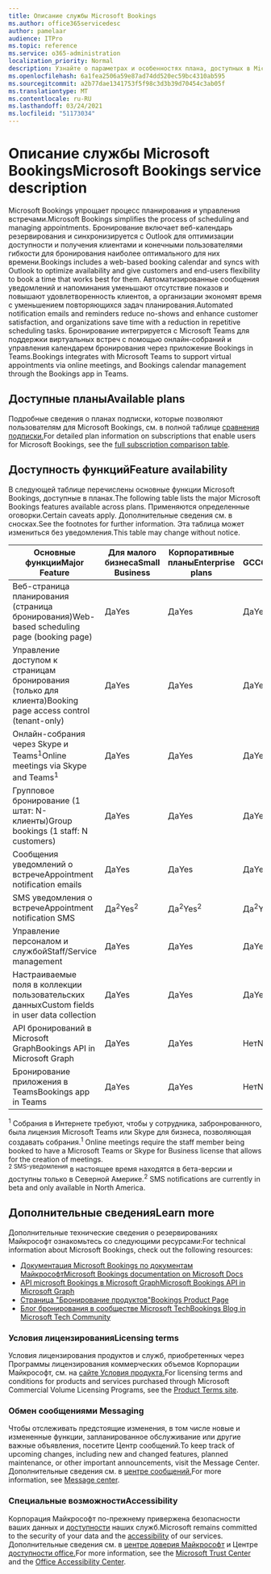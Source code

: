 ```yaml
---
title: Описание службы Microsoft Bookings
ms.author: office365servicedesc
author: pamelaar
audience: ITPro
ms.topic: reference
ms.service: o365-administration
localization_priority: Normal
description: Узнайте о параметрах и особенностях плана, доступных в Microsoft Bookings.
ms.openlocfilehash: 6a1fea2506a59e87ad74dd520ec59bc4310ab595
ms.sourcegitcommit: a2b77dae1341753f5f98c3d3b39d70454c3ab05f
ms.translationtype: MT
ms.contentlocale: ru-RU
ms.lasthandoff: 03/24/2021
ms.locfileid: "51173034"
---
```

# <a name="microsoft-bookings-service-description"></a><span data-ttu-id="4660b-103">Описание службы Microsoft Bookings</span><span class="sxs-lookup"><span data-stu-id="4660b-103">Microsoft Bookings service description</span></span>

<span data-ttu-id="4660b-104">Microsoft Bookings упрощает процесс планирования и управления встречами.</span><span class="sxs-lookup"><span data-stu-id="4660b-104">Microsoft Bookings simplifies the process of scheduling and managing appointments.</span></span> <span data-ttu-id="4660b-105">Бронирование включает веб-календарь резервирования и синхронизируется с Outlook для оптимизации доступности и получения клиентами и конечными пользователями гибкости для бронирования наиболее оптимального для них времени.</span><span class="sxs-lookup"><span data-stu-id="4660b-105">Bookings includes a web-based booking calendar and syncs with Outlook to optimize availability and give customers and end-users flexibility to book a time that works best for them.</span></span> <span data-ttu-id="4660b-106">Автоматизированные сообщения уведомлений и напоминания уменьшают отсутствие показов и повышают удовлетворенность клиентов, а организации экономят время с уменьшением повторяющихся задач планирования.</span><span class="sxs-lookup"><span data-stu-id="4660b-106">Automated notification emails and reminders reduce no-shows and enhance customer satisfaction, and organizations save time with a reduction in repetitive scheduling tasks.</span></span> <span data-ttu-id="4660b-107">Бронирование интегрируется с Microsoft Teams для поддержки виртуальных встреч с помощью онлайн-собраний и управления календарем бронирования через приложение Bookings in Teams.</span><span class="sxs-lookup"><span data-stu-id="4660b-107">Bookings integrates with Microsoft Teams to support virtual appointments via online meetings, and Bookings calendar management through the Bookings app in Teams.</span></span>

## <a name="available-plans"></a><span data-ttu-id="4660b-108">Доступные планы</span><span class="sxs-lookup"><span data-stu-id="4660b-108">Available plans</span></span>

<span data-ttu-id="4660b-109">Подробные сведения о планах подписки, которые позволяют пользователям для Microsoft Bookings, см. в полной таблице [сравнения подписки.](https://go.microsoft.com/fwlink/?linkid=2139145)</span><span class="sxs-lookup"><span data-stu-id="4660b-109">For detailed plan information on subscriptions that enable users for Microsoft Bookings, see the  [full subscription comparison table](https://go.microsoft.com/fwlink/?linkid=2139145).</span></span>

## <a name="feature-availability"></a><span data-ttu-id="4660b-110">Доступность функций</span><span class="sxs-lookup"><span data-stu-id="4660b-110">Feature availability</span></span>

<span data-ttu-id="4660b-111">В следующей таблице перечислены основные функции Microsoft Bookings, доступные в планах.</span><span class="sxs-lookup"><span data-stu-id="4660b-111">The following table lists the major Microsoft Bookings features available across plans.</span></span> <span data-ttu-id="4660b-112">Применяются определенные оговорки.</span><span class="sxs-lookup"><span data-stu-id="4660b-112">Certain caveats apply.</span></span> <span data-ttu-id="4660b-113">Дополнительные сведения см. в сносках.</span><span class="sxs-lookup"><span data-stu-id="4660b-113">See the footnotes for further information.</span></span> <span data-ttu-id="4660b-114">Эта таблица может измениться без уведомления.</span><span class="sxs-lookup"><span data-stu-id="4660b-114">This table may change without notice.</span></span>

| <span data-ttu-id="4660b-115">Основные функции</span><span class="sxs-lookup"><span data-stu-id="4660b-115">Major Feature</span></span> | <span data-ttu-id="4660b-116">Для малого бизнеса</span><span class="sxs-lookup"><span data-stu-id="4660b-116">Small Business</span></span> | <span data-ttu-id="4660b-117">Корпоративные планы</span><span class="sxs-lookup"><span data-stu-id="4660b-117">Enterprise plans</span></span> | <span data-ttu-id="4660b-118">GCC</span><span class="sxs-lookup"><span data-stu-id="4660b-118">GCC</span></span> | <span data-ttu-id="4660b-119">GCC High</span><span class="sxs-lookup"><span data-stu-id="4660b-119">GCC-High</span></span> | <span data-ttu-id="4660b-120">DOD</span><span class="sxs-lookup"><span data-stu-id="4660b-120">DOD</span></span> | <span data-ttu-id="4660b-121">Образование</span><span class="sxs-lookup"><span data-stu-id="4660b-121">Education</span></span> |
| --- | --- | --- | --- | --- | --- | --- |
| <span data-ttu-id="4660b-122">Веб-страница планирования (страница бронирования)</span><span class="sxs-lookup"><span data-stu-id="4660b-122">Web-based scheduling page (booking page)</span></span> | <span data-ttu-id="4660b-123">Да</span><span class="sxs-lookup"><span data-stu-id="4660b-123">Yes</span></span> | <span data-ttu-id="4660b-124">Да</span><span class="sxs-lookup"><span data-stu-id="4660b-124">Yes</span></span> | <span data-ttu-id="4660b-125">Да</span><span class="sxs-lookup"><span data-stu-id="4660b-125">Yes</span></span> | <span data-ttu-id="4660b-126">Нет</span><span class="sxs-lookup"><span data-stu-id="4660b-126">No</span></span> | <span data-ttu-id="4660b-127">Нет</span><span class="sxs-lookup"><span data-stu-id="4660b-127">No</span></span> | <span data-ttu-id="4660b-128">Да</span><span class="sxs-lookup"><span data-stu-id="4660b-128">Yes</span></span> |
| <span data-ttu-id="4660b-129">Управление доступом к страницам бронирования (только для клиента)</span><span class="sxs-lookup"><span data-stu-id="4660b-129">Booking page access control (tenant-only)</span></span> | <span data-ttu-id="4660b-130">Да</span><span class="sxs-lookup"><span data-stu-id="4660b-130">Yes</span></span> | <span data-ttu-id="4660b-131">Да</span><span class="sxs-lookup"><span data-stu-id="4660b-131">Yes</span></span> | <span data-ttu-id="4660b-132">Да</span><span class="sxs-lookup"><span data-stu-id="4660b-132">Yes</span></span> | <span data-ttu-id="4660b-133">Нет</span><span class="sxs-lookup"><span data-stu-id="4660b-133">No</span></span> | <span data-ttu-id="4660b-134">Нет</span><span class="sxs-lookup"><span data-stu-id="4660b-134">No</span></span> | <span data-ttu-id="4660b-135">Да</span><span class="sxs-lookup"><span data-stu-id="4660b-135">Yes</span></span> |
| <span data-ttu-id="4660b-136">Онлайн-собрания через Skype и Teams<sup>1</sup></span><span class="sxs-lookup"><span data-stu-id="4660b-136">Online meetings via Skype and Teams<sup>1</sup></span></span> <br/> | <span data-ttu-id="4660b-137">Да</span><span class="sxs-lookup"><span data-stu-id="4660b-137">Yes</span></span> | <span data-ttu-id="4660b-138">Да</span><span class="sxs-lookup"><span data-stu-id="4660b-138">Yes</span></span> | <span data-ttu-id="4660b-139">Да</span><span class="sxs-lookup"><span data-stu-id="4660b-139">Yes</span></span> | <span data-ttu-id="4660b-140">Нет</span><span class="sxs-lookup"><span data-stu-id="4660b-140">No</span></span> | <span data-ttu-id="4660b-141">Нет</span><span class="sxs-lookup"><span data-stu-id="4660b-141">No</span></span> | <span data-ttu-id="4660b-142">Да</span><span class="sxs-lookup"><span data-stu-id="4660b-142">Yes</span></span> |
| <span data-ttu-id="4660b-143">Групповое бронирование (1 штат: N-клиенты)</span><span class="sxs-lookup"><span data-stu-id="4660b-143">Group bookings (1 staff: N customers)</span></span> | <span data-ttu-id="4660b-144">Да</span><span class="sxs-lookup"><span data-stu-id="4660b-144">Yes</span></span> | <span data-ttu-id="4660b-145">Да</span><span class="sxs-lookup"><span data-stu-id="4660b-145">Yes</span></span> | <span data-ttu-id="4660b-146">Да</span><span class="sxs-lookup"><span data-stu-id="4660b-146">Yes</span></span> | <span data-ttu-id="4660b-147">Нет</span><span class="sxs-lookup"><span data-stu-id="4660b-147">No</span></span> | <span data-ttu-id="4660b-148">Нет</span><span class="sxs-lookup"><span data-stu-id="4660b-148">No</span></span> | <span data-ttu-id="4660b-149">Да</span><span class="sxs-lookup"><span data-stu-id="4660b-149">Yes</span></span> |
| <span data-ttu-id="4660b-150">Сообщения уведомлений о встрече</span><span class="sxs-lookup"><span data-stu-id="4660b-150">Appointment notification emails</span></span> | <span data-ttu-id="4660b-151">Да</span><span class="sxs-lookup"><span data-stu-id="4660b-151">Yes</span></span> | <span data-ttu-id="4660b-152">Да</span><span class="sxs-lookup"><span data-stu-id="4660b-152">Yes</span></span> | <span data-ttu-id="4660b-153">Да</span><span class="sxs-lookup"><span data-stu-id="4660b-153">Yes</span></span> | <span data-ttu-id="4660b-154">Нет</span><span class="sxs-lookup"><span data-stu-id="4660b-154">No</span></span> | <span data-ttu-id="4660b-155">Нет</span><span class="sxs-lookup"><span data-stu-id="4660b-155">No</span></span> | <span data-ttu-id="4660b-156">Да</span><span class="sxs-lookup"><span data-stu-id="4660b-156">Yes</span></span> |
| <span data-ttu-id="4660b-157">SMS уведомления о встрече</span><span class="sxs-lookup"><span data-stu-id="4660b-157">Appointment notification SMS</span></span> | <span data-ttu-id="4660b-158">Да<sup>2</sup></span><span class="sxs-lookup"><span data-stu-id="4660b-158">Yes<sup>2</sup></span></span> <br/> | <span data-ttu-id="4660b-159">Да<sup>2</sup></span><span class="sxs-lookup"><span data-stu-id="4660b-159">Yes<sup>2</sup></span></span> <br/> | <span data-ttu-id="4660b-160">Да<sup>2</sup></span><span class="sxs-lookup"><span data-stu-id="4660b-160">Yes<sup>2</sup></span></span> <br/> | <span data-ttu-id="4660b-161">Нет</span><span class="sxs-lookup"><span data-stu-id="4660b-161">No</span></span> | <span data-ttu-id="4660b-162">Нет</span><span class="sxs-lookup"><span data-stu-id="4660b-162">No</span></span> | <span data-ttu-id="4660b-163">Да</span><span class="sxs-lookup"><span data-stu-id="4660b-163">Yes</span></span> |
| <span data-ttu-id="4660b-164">Управление персоналом и службой</span><span class="sxs-lookup"><span data-stu-id="4660b-164">Staff/Service management</span></span> | <span data-ttu-id="4660b-165">Да</span><span class="sxs-lookup"><span data-stu-id="4660b-165">Yes</span></span> | <span data-ttu-id="4660b-166">Да</span><span class="sxs-lookup"><span data-stu-id="4660b-166">Yes</span></span> | <span data-ttu-id="4660b-167">Да</span><span class="sxs-lookup"><span data-stu-id="4660b-167">Yes</span></span> | <span data-ttu-id="4660b-168">Нет</span><span class="sxs-lookup"><span data-stu-id="4660b-168">No</span></span> | <span data-ttu-id="4660b-169">Нет</span><span class="sxs-lookup"><span data-stu-id="4660b-169">No</span></span> | <span data-ttu-id="4660b-170">Да</span><span class="sxs-lookup"><span data-stu-id="4660b-170">Yes</span></span> |
| <span data-ttu-id="4660b-171">Настраиваемые поля в коллекции пользовательских данных</span><span class="sxs-lookup"><span data-stu-id="4660b-171">Custom fields in user data collection</span></span> | <span data-ttu-id="4660b-172">Да</span><span class="sxs-lookup"><span data-stu-id="4660b-172">Yes</span></span> | <span data-ttu-id="4660b-173">Да</span><span class="sxs-lookup"><span data-stu-id="4660b-173">Yes</span></span> | <span data-ttu-id="4660b-174">Да</span><span class="sxs-lookup"><span data-stu-id="4660b-174">Yes</span></span> | <span data-ttu-id="4660b-175">Нет</span><span class="sxs-lookup"><span data-stu-id="4660b-175">No</span></span> | <span data-ttu-id="4660b-176">Нет</span><span class="sxs-lookup"><span data-stu-id="4660b-176">No</span></span> | <span data-ttu-id="4660b-177">Да</span><span class="sxs-lookup"><span data-stu-id="4660b-177">Yes</span></span> |
| <span data-ttu-id="4660b-178">API бронирований в Microsoft Graph</span><span class="sxs-lookup"><span data-stu-id="4660b-178">Bookings API in Microsoft Graph</span></span> | <span data-ttu-id="4660b-179">Да</span><span class="sxs-lookup"><span data-stu-id="4660b-179">Yes</span></span> | <span data-ttu-id="4660b-180">Да</span><span class="sxs-lookup"><span data-stu-id="4660b-180">Yes</span></span> | <span data-ttu-id="4660b-181">Нет</span><span class="sxs-lookup"><span data-stu-id="4660b-181">No</span></span> | <span data-ttu-id="4660b-182">Нет</span><span class="sxs-lookup"><span data-stu-id="4660b-182">No</span></span> | <span data-ttu-id="4660b-183">Нет</span><span class="sxs-lookup"><span data-stu-id="4660b-183">No</span></span> | <span data-ttu-id="4660b-184">Да</span><span class="sxs-lookup"><span data-stu-id="4660b-184">Yes</span></span> |
| <span data-ttu-id="4660b-185">Бронирование приложения в Teams</span><span class="sxs-lookup"><span data-stu-id="4660b-185">Bookings app in Teams</span></span> | <span data-ttu-id="4660b-186">Да</span><span class="sxs-lookup"><span data-stu-id="4660b-186">Yes</span></span> | <span data-ttu-id="4660b-187">Да</span><span class="sxs-lookup"><span data-stu-id="4660b-187">Yes</span></span> | <span data-ttu-id="4660b-188">Нет</span><span class="sxs-lookup"><span data-stu-id="4660b-188">No</span></span> | <span data-ttu-id="4660b-189">Нет</span><span class="sxs-lookup"><span data-stu-id="4660b-189">No</span></span> | <span data-ttu-id="4660b-190">Нет</span><span class="sxs-lookup"><span data-stu-id="4660b-190">No</span></span> | <span data-ttu-id="4660b-191">Да</span><span class="sxs-lookup"><span data-stu-id="4660b-191">Yes</span></span> |

<span data-ttu-id="4660b-192"><sup>1</sup> Собрания в Интернете требуют, чтобы у сотрудника, забронрованного, была лицензия Microsoft Teams или Skype для бизнеса, позволяющая создавать собрания.</span><span class="sxs-lookup"><span data-stu-id="4660b-192"><sup>1</sup> Online meetings require the staff member being booked to have a Microsoft Teams or Skype for Business license that allows for the creation of meetings.</span></span>
<br/><span data-ttu-id="4660b-193"><sup>2 SMS-уведомления</sup> в настоящее время находятся в бета-версии и доступны только в Северной Америке.</span><span class="sxs-lookup"><span data-stu-id="4660b-193"><sup>2</sup> SMS notifications are currently in beta and only available in North America.</span></span>

## <a name="learn-more"></a><span data-ttu-id="4660b-194">Дополнительные сведения</span><span class="sxs-lookup"><span data-stu-id="4660b-194">Learn more</span></span>

<span data-ttu-id="4660b-195">Дополнительные технические сведения о резервированиях Майкрософт ознакомьтесь со следующими ресурсами:</span><span class="sxs-lookup"><span data-stu-id="4660b-195">For technical information about Microsoft Bookings, check out the following resources:</span></span>

- [<span data-ttu-id="4660b-196">Документация Microsoft Bookings по документам Майкрософт</span><span class="sxs-lookup"><span data-stu-id="4660b-196">Microsoft Bookings documentation on Microsoft Docs</span></span>](/microsoft-365/bookings/bookings-overview?view=o365-worldwide)
- [<span data-ttu-id="4660b-197">API microsoft Bookings в Microsoft Graph</span><span class="sxs-lookup"><span data-stu-id="4660b-197">Microsoft Bookings API in Microsoft Graph</span></span>](/graph/api/resources/booking-api-overview?view=graph-rest-beta)
- [<span data-ttu-id="4660b-198">Страница "Бронирование продуктов"</span><span class="sxs-lookup"><span data-stu-id="4660b-198">Bookings Product Page</span></span>](https://www.microsoft.com/microsoft-365/business/scheduling-and-booking-app)
- [<span data-ttu-id="4660b-199">Блог бронирования в сообществе Microsoft Tech</span><span class="sxs-lookup"><span data-stu-id="4660b-199">Bookings Blog in Microsoft Tech Community</span></span>](https://techcommunity.microsoft.com/t5/microsoft-bookings-blog/bg-p/Office365BusinessAppsBlog)

### <a name="licensing-terms"></a><span data-ttu-id="4660b-200">Условия лицензирования</span><span class="sxs-lookup"><span data-stu-id="4660b-200">Licensing terms</span></span>

<span data-ttu-id="4660b-201">Условия лицензирования продуктов и служб, приобретенных через Программы лицензирования коммерческих объемов Корпорации Майкрософт, см. на [сайте Условия продукта.](https://www.microsoft.com/microsoft-365)</span><span class="sxs-lookup"><span data-stu-id="4660b-201">For licensing terms and conditions for products and services purchased through Microsoft Commercial Volume Licensing Programs, see the [Product Terms site](https://www.microsoft.com/microsoft-365).</span></span>

### <a name="messaging"></a><span data-ttu-id="4660b-202">Обмен сообщениями </span><span class="sxs-lookup"><span data-stu-id="4660b-202">Messaging</span></span>

<span data-ttu-id="4660b-203">Чтобы отслеживать предстоящие изменения, в том числе новые и измененные функции, запланированное обслуживание или другие важные объявления, посетите Центр сообщений.</span><span class="sxs-lookup"><span data-stu-id="4660b-203">To keep track of upcoming changes, including new and changed features, planned maintenance, or other important announcements, visit the Message Center.</span></span> <span data-ttu-id="4660b-204">Дополнительные сведения см. в [центре сообщений.](/microsoft-365/admin/manage/message-center)</span><span class="sxs-lookup"><span data-stu-id="4660b-204">For more information, see [Message center](/microsoft-365/admin/manage/message-center).</span></span>

### <a name="accessibility"></a><span data-ttu-id="4660b-205">Специальные возможности</span><span class="sxs-lookup"><span data-stu-id="4660b-205">Accessibility</span></span>

<span data-ttu-id="4660b-206">Корпорация Майкрософт по-прежнему привержена безопасности ваших данных и [доступности](https://www.microsoft.com/trust-center/compliance/accessibility) наших служб.</span><span class="sxs-lookup"><span data-stu-id="4660b-206">Microsoft remains committed to the security of your data and the [accessibility](https://www.microsoft.com/trust-center/compliance/accessibility) of our services.</span></span> <span data-ttu-id="4660b-207">Дополнительные сведения см. в [центре доверия Майкрософт](https://www.microsoft.com/trust-center) и Центре [доступности office.](https://support.office.com/article/ecab0fcf-d143-4fe8-a2ff-6cd596bddc6d)</span><span class="sxs-lookup"><span data-stu-id="4660b-207">For more information, see the [Microsoft Trust Center](https://www.microsoft.com/trust-center) and the [Office Accessibility Center](https://support.office.com/article/ecab0fcf-d143-4fe8-a2ff-6cd596bddc6d).</span></span>